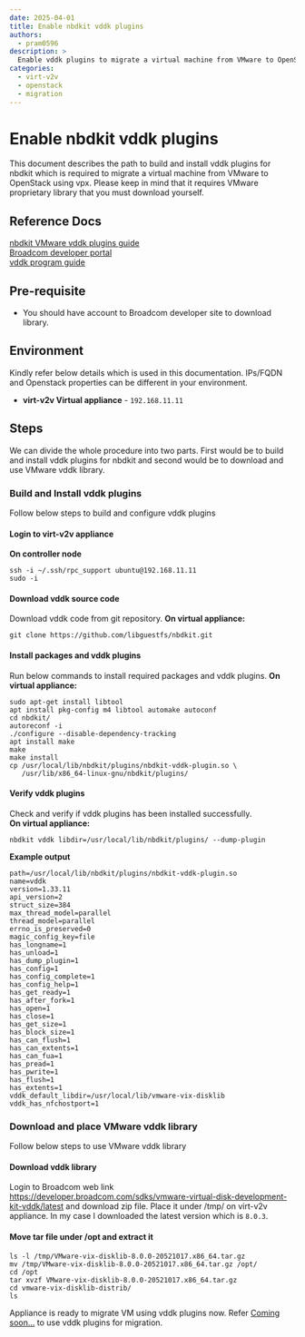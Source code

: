 ```yaml
---
date: 2025-04-01
title: Enable nbdkit vddk plugins
authors:
  - pram0596
description: >
  Enable vddk plugins to migrate a virtual machine from VMware to OpenStack using vpx.
categories:
  - virt-v2v
  - openstack
  - migration
---
```


# Enable nbdkit vddk plugins 
 
This document describes the path to build and install vddk plugins for nbdkit which is required to migrate a virtual machine from VMware to OpenStack using vpx. Please keep in mind that it requires VMware proprietary library that you must download yourself.  

## Reference Docs  
[nbdkit VMware vddk plugins guide](https://libguestfs.org/nbdkit-vddk-plugin.1.html)  
[Broadcom developer portal](https://developer.broadcom.com/sdks/vmware-virtual-disk-development-kit-vddk/latest)  
[vddk program guide](https://docs.vmware.com/en/VMware-vSphere/8.0/vsphere-vddk-programming-guide/GUID-158D8330-7C9C-4F9C-83E1-4DC154DA3C66.html)  

## Pre-requisite  
+ You should have account to Broadcom developer site to download library.  

## Environment  
Kindly refer below details which is used in this documentation. IPs/FQDN and Openstack properties can be different in your environment.  

+ **virt-v2v Virtual appliance** - `192.168.11.11`    

## Steps   
We can divide the whole procedure into two parts. First would be to build and install vddk plugins for nbdkit and second would be to download and use VMware vddk library.

### Build and Install vddk plugins  
Follow below steps to build and configure vddk plugins  
#### Login to virt-v2v appliance  
**On controller node**  
```shell
ssh -i ~/.ssh/rpc_support ubuntu@192.168.11.11  
sudo -i  
```  

#### Download vddk source code 
Download vddk code from git repository.
**On virtual appliance:**  
```shell 
git clone https://github.com/libguestfs/nbdkit.git
```  
#### Install packages and vddk plugins
Run below commands to install required packages and vddk plugins.
**On virtual appliance:**
```shell
sudo apt-get install libtool
apt install pkg-config m4 libtool automake autoconf
cd nbdkit/
autoreconf -i
./configure --disable-dependency-tracking
apt install make 
make
make install
cp /usr/local/lib/nbdkit/plugins/nbdkit-vddk-plugin.so \
   /usr/lib/x86_64-linux-gnu/nbdkit/plugins/  
```
#### Verify vddk plugins
Check and verify if vddk plugins has been installed successfully.  
**On virtual appliance:**  
```shell
nbdkit vddk libdir=/usr/local/lib/nbdkit/plugins/ --dump-plugin  
```
**Example output**
```shell
path=/usr/local/lib/nbdkit/plugins/nbdkit-vddk-plugin.so
name=vddk
version=1.33.11
api_version=2
struct_size=384
max_thread_model=parallel
thread_model=parallel
errno_is_preserved=0
magic_config_key=file
has_longname=1
has_unload=1
has_dump_plugin=1
has_config=1
has_config_complete=1
has_config_help=1
has_get_ready=1
has_after_fork=1
has_open=1
has_close=1
has_get_size=1
has_block_size=1
has_can_flush=1
has_can_extents=1
has_can_fua=1
has_pread=1
has_pwrite=1
has_flush=1
has_extents=1
vddk_default_libdir=/usr/local/lib/vmware-vix-disklib
vddk_has_nfchostport=1
```  
### Download and place VMware vddk library  
Follow below steps to use VMware vddk library
#### Download vddk library
Login to Broadcom web link https://developer.broadcom.com/sdks/vmware-virtual-disk-development-kit-vddk/latest and download zip file. Place it under /tmp/ on virt-v2v appliance. In my case I downloaded the latest version which is `8.0.3`.

#### Move tar file under /opt and extract it
```shell
ls -l /tmp/VMware-vix-disklib-8.0.0-20521017.x86_64.tar.gz
mv /tmp/VMware-vix-disklib-8.0.0-20521017.x86_64.tar.gz /opt/
cd /opt
tar xvzf VMware-vix-disklib-8.0.0-20521017.x86_64.tar.gz 
cd vmware-vix-disklib-distrib/
ls
```
Appliance is ready to migrate VM using vddk plugins now. Refer [Coming soon...](Link) to use vddk plugins for migration.
